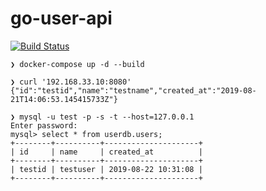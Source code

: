 # go-user-api

[![Build Status](https://travis-ci.com/bassaer/go-user-api.svg?branch=master)](https://travis-ci.com/bassaer/go-user-api)

```
❯ docker-compose up -d --build
```

```
❯ curl '192.168.33.10:8080'
{"id":"testid","name":"testname","created_at":"2019-08-21T14:06:53.145415733Z"}
```

```
❯ mysql -u test -p -s -t --host=127.0.0.1
Enter password:
mysql> select * from userdb.users;
+--------+----------+---------------------+
| id     | name     | created_at          |
+--------+----------+---------------------+
| testid | testuser | 2019-08-22 10:31:08 |
+--------+----------+---------------------+
```
